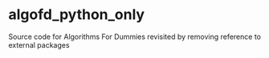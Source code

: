 # algofd_python_only
Source code for Algorithms For Dummies revisited by removing reference to external packages
